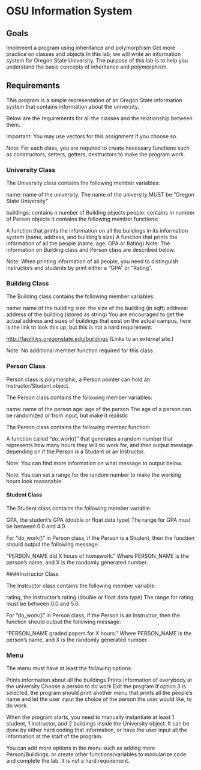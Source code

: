# OSU Information System

 

## Goals

Implement a program using inheritance and polymorphism
Get more practice on classes and objects
In this lab, we will write an information system for Oregon State University. The purpose of this lab is to help you understand the basic concepts of inheritance and polymorphism.

 

## Requirements

This program is a simple representation of an Oregon State information system that contains information about the university.

Below are the requirements for all the classes and the relationship between them.

Important: You may use vectors for this assignment if you choose so.

Note: For each class, you are required to create necessary functions such as constructors, setters, getters, destructors to make the program work.

 

### University Class

The University class contains the following member variables:

name: name of the university.
The name of the university MUST be “Oregon State University”

buildings: contains n number of Building objects
people: contains m number of Person objects
It contains the following member functions:

A function that prints the information on all the buildings in its information system (name, address, and building’s size)
A function that prints the information of all the people (name, age, GPA or Rating)
Note: The information on Building class and Person class are described below.

Note: When printing information of all people, you need to distinguish instructors and students by print either a “GPA” or “Rating”.

 

### Building Class

The Building class contains the following member variables:

name: name of the building
size: the size of the building (in sqft)
address: address of the building (stored as string)
You are encouraged to get the actual address and sizes of buildings that exist on the actual campus, here is the link to look this up, but this is not a hard requirement.

http://facilities.oregonstate.edu/buildings (Links to an external site.)

Note: No additional member function required for this class.

 

### Person Class

Person class is polymorphic, a Person pointer can hold an Instructor/Student object.

The Person class contains the following member variables:

name: name of the person
age: age of the person
The age of a person can be randomized or from input, but make it realistic

The Person class contains the following member function:

A function called “do_work()” that generates a random number that represents how many hours they will do work for, and then output message depending on if the Person is a Student or an Instructor.

Note: You can find more information on what message to output below.

Note: You can set a range for the random number to make the working hours look reasonable.

 

#### Student Class

The Student class contains the following member variable:

GPA, the student’s GPA (double or float data type)
The range for GPA must be between 0.0 and 4.0.

For “do_work()” in Person class, if the Person is a Student, then the function should output the following message:

“PERSON_NAME did X hours of homework.” Where PERSON_NAME is the person’s name, and X is the randomly generated number.

 

####Instructor Class

The Instructor class contains the following member variable:

rating, the instructor’s rating (double or float data type)
The range for rating must be between 0.0 and 5.0.

For “do_work()” in Person class, if the Person is an Instructor, then the function should output the following message:

“PERSON_NAME graded papers for X hours.” Where PERSON_NAME is the person’s name, and X is the randomly generated number.

 

### Menu

The menu must have at least the following options:

Prints information about all the buildings
Prints information of everybody at the university
Choose a person to do work
Exit the program
If option 3 is selected, the program should print another menu that prints all the people’s name and let the user input the choice of the person the user would like, to do work.

When the program starts, you need to manually instantiate at least 1 student, 1 instructor, and 2 buildings inside the University object. It can be done by either hard coding that information, or have the user input all the information at the start of the program.

You can add more options in the menu such as adding more Person/Buildings, or create other functions/variables to modularize code and complete the lab. It is not a hard requirement.